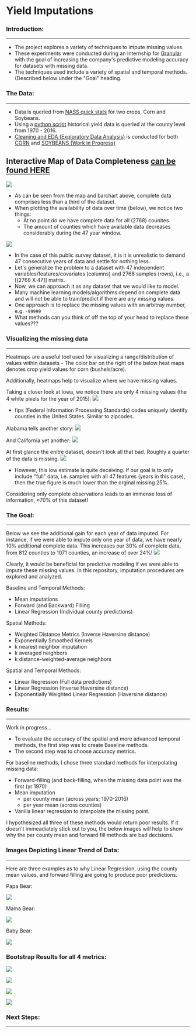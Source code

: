 # Yield Imputations

### Introduction:
-----------------
- The project explores a variety of techniques to impute missing values. 
- These experiments were conducted during an Internship for [Granular](www.granular.ag) with the goal of increasing the company's predictive modeling accuracy for datasets with missing data.
- The techniques used include a variety of spatial and temporal methods. (Described below under the "Goal" heading.

### The Data:
-------------
- Data is queried from [NASS quick stats](https://quickstats.nass.usda.gov/) for two crops, Corn and Soybeans.
- Using a [python script](eda/get_data.py) historical yield data is queried at the county level from 1970 - 2016. 
- [Cleaning and EDA (Exploratory Data Analysis)](eda/) is conducted for both [CORN](eda/corn_EDA.ipynb) and [SOYBEANS (Work in Progress)](eda/soybeans_EDA_WIP.ipynb)

## Interactive Map of Data Completeness [can be found HERE](https://s3.amazonaws.com/yieldimputations/counties_chloropleth_layers_40.html)

![](images/year_counts.png?raw=true)

- As can be seen from the map and barchart above, complete data comprises less than a third of the dataset. 
- When plotting the availability of data over time (below), we notice two things:
    - At no point do we have complete data for all (2768) counites.
    - The amount of counties which have available data decreases considerably during the 47 year window. 
    
![](images/available_historic_data.png?raw=true)


- In the case of this public survey dataset, it is it is unrealistic to demand 47 consecutive years of data and settle for nothing less. 
- Let's generalize the problem to a dataset with 47 independent variables/features/covariates (columns) and 2768 samples (rows), i.e., a [[2768 X 47]] matrix.
- Now, we can approach it as any dataset that we would like to model. 
- Many machine learning models/algorithms depend on complete data and will not be able to train/predict if there are any missing values. 
- One approach is to replace the missing values with an arbitray number, e.g. `-99999`
- What methods can you think of off the top of your head to replace these values???

### Visualizing the missing data
----
Heatmaps are a useful tool used for visualizing a range/distribution of values within datasets 
    - The color bar on the right of the below heat maps denotes crop yield values for corn (bushels/acre). 

Additionally, heatmaps help to visualize where we have missing values.

Taking a closer look at Iowa, we notice there are only 4 missing values (the 4 white pixels for the year of 2015):
![](images/IA_heatmap.png?raw=true)
* fips (Federal Information Processing Standards) codes uniquely identify counties in the United States. Similar to zipcodes. 

Alabama tells another story:
![](images/AL_heatmap.png?raw=true)

And California yet another:
![](images/CA_heatmap.png?raw=true)

At first glance the enitre dataset, doesn't look all that bad. Roughly a quarter of the data is missing. 
![](images/full_heatmap.png?raw=true)
- However, this low estimate is quite deceiving. If our goal is to only include "full" data, i.e. samples with all 47 features (years in this case), then the true figure is much lower than the orginal missing 25%. 

Considering only complete observations leads to an immense loss of information, ≈70% of this dataset! 


### The Goal: 
-------------
Below we see the additional gain for each year of data imputed. For instance, if we were able to impute only one year of data, we have nearly 10% additional complete data. This increases our 30% of complete data, from 812 counties to 1071 counties, an increase of over 24%!
![](images/cumulative_sum.png?raw=true)

Clearly, it would be beneficial for predictive modeling if we were able to impute these missing values. In this repository, imputation procedures are explored and analyzed.

Baseline and Temporal Methods:
- Mean imputations
- Forward (and Backward) Filling
- Linear Regression (Individual county predictions)

Spatial Methods:
- Weighted Distance Metrics (Inverse Haversine distance)
- Exponentially Smoothed Kernels
- k nearest neighbor imputation
- k averaged neighbors 
- k distance-weighted-average neighbors  

Spatial and Temporal Methods: 
- Linear Regression (Full data predictions)
- Linear Regression (Inverse Haversine distance)
- Exponentially Weighted Linear Regression (Haversine distance)

### Results: 
------------
Work in progress...

- To evaluate the accuracy of the spatial and more advanced temporal methods, the first step was to create Baseline methods.
- The second step was to choose accuracy metrics. 

For baseline methods, I chose three standard methods for interpolating missing data:
+ Forward-filling (and back-filling, when the missing data point was the first (yr 1970)
+ Mean imputation 
    + per county mean (across years; 1970-2016)
    + per year mean (across counties)
+ Vanilla linear regression to interpolate the missing point.

I hypothesized all three of these methods would return poor results. If it doesn't immeadiately stick out to you, the below images will help to show why the per county mean and forward fill methods are bad decisions.

### Images Depicting Linear Trend of Data:
----
Here are three examples as to why Linear Regression, using the county mean values, and forward filling are going to produce poor predictions.

Papa Bear:

![](images/lr_ex_fip_21231.png?raw=true)

Mama Bear:

![](images/lr_ex_fip_31137.png?raw=true)

Baby Bear:

![](images/lr_ex_fip_39099.png?raw=true)


### Bootstrap Results for all 4 metrics: 
![](images/all_bootstrap_preds_mae.png?raw=true)

![](images/all_bootstrap_preds_mape.png?raw=true)

![](images/all_bootstrap_preds_rmse.png?raw=true)

![](images/all_bootstrap_preds_r2.png?raw=true)


### Next Steps:
----------------

